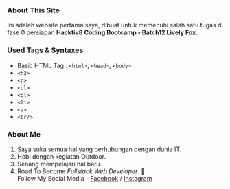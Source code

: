 ### About This Site
Ini adalah website pertama saya, dibuat untuk memenuhi salah satu tugas di fase 0 persiapan **Hacktiv8 Coding Bootcamp - Batch12 Lively Fox**.

### Used Tags & Syntaxes
* Basic HTML Tag : `<html>`, `<head>`, `<body>`
* `<h3>`
* `<p>`
* `<ul>`
* `<ol>`
* `<li>`
* `<a>`
* `<br/>`

### About Me
1. Saya suka semua hal yang berhubungan dengan dunia IT.
2. Hobi dengan kegiatan Outdoor.
3. Senang mempelajari hal baru.
4. Road To Become *Fullstack Web Developer*. :game_die:   
Follow My Social Media - [Facebook](https://www.facebook.com/nandiraspatur) / [Instagram](https://www.instagram.com/nandiraspatur)
